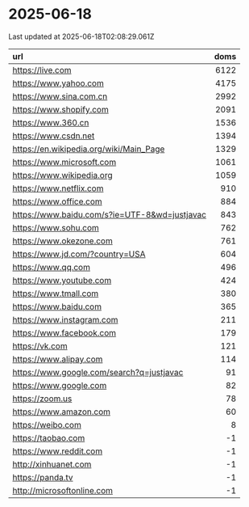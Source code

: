# 2025-06-18

<!-- BEGIN -->
Last updated at 2025-06-18T02:08:29.061Z

url | doms
:- | -:
https://live.com | 6122
https://www.yahoo.com | 4175
https://www.sina.com.cn | 2992
https://www.shopify.com | 2091
https://www.360.cn | 1536
https://www.csdn.net | 1394
https://en.wikipedia.org/wiki/Main_Page | 1329
https://www.microsoft.com | 1061
https://www.wikipedia.org | 1059
https://www.netflix.com | 910
https://www.office.com | 884
https://www.baidu.com/s?ie=UTF-8&wd=justjavac | 843
https://www.sohu.com | 762
https://www.okezone.com | 761
https://www.jd.com/?country=USA | 604
https://www.qq.com | 496
https://www.youtube.com | 424
https://www.tmall.com | 380
https://www.baidu.com | 365
https://www.instagram.com | 211
https://www.facebook.com | 179
https://vk.com | 121
https://www.alipay.com | 114
https://www.google.com/search?q=justjavac | 91
https://www.google.com | 82
https://zoom.us | 78
https://www.amazon.com | 60
https://weibo.com | 8
https://taobao.com | -1
https://www.reddit.com | -1
http://xinhuanet.com | -1
https://panda.tv | -1
http://microsoftonline.com | -1
<!-- END -->
